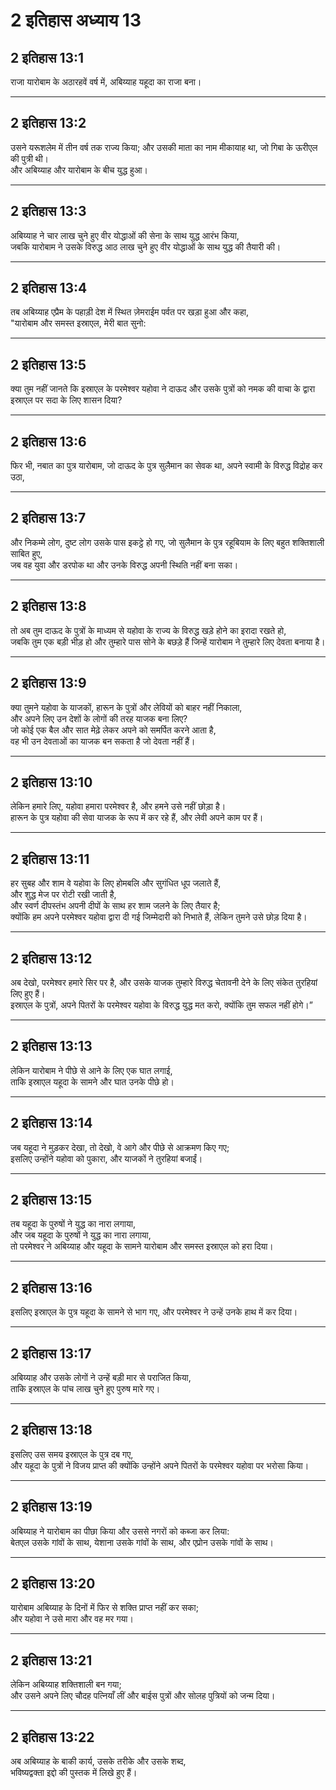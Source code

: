 # 2 इतिहास अध्याय 13

## 2 इतिहास 13:1

राजा यारोबाम के अठारहवें वर्ष में, अबिय्याह यहूदा का राजा बना।

---

## 2 इतिहास 13:2

उसने यरूशलेम में तीन वर्ष तक राज्य किया; और उसकी माता का नाम मीकायाह था, जो गिबा के ऊरीएल की पुत्री थी।  
और अबिय्याह और यारोबाम के बीच युद्ध हुआ।

---

## 2 इतिहास 13:3

अबिय्याह ने चार लाख चुने हुए वीर योद्धाओं की सेना के साथ युद्ध आरंभ किया,  
जबकि यारोबाम ने उसके विरुद्ध आठ लाख चुने हुए वीर योद्धाओं के साथ युद्ध की तैयारी की।

---

## 2 इतिहास 13:4

तब अबिय्याह एप्रैम के पहाड़ी देश में स्थित ज़ेमराईम पर्वत पर खड़ा हुआ और कहा,  
"यारोबाम और समस्त इस्राएल, मेरी बात सुनो:

---

## 2 इतिहास 13:5

क्या तुम नहीं जानते कि इस्राएल के परमेश्वर यहोवा ने दाऊद और उसके पुत्रों को नमक की वाचा के द्वारा इस्राएल पर सदा के लिए शासन दिया?

---

## 2 इतिहास 13:6

फिर भी, नबात का पुत्र यारोबाम, जो दाऊद के पुत्र सुलैमान का सेवक था, अपने स्वामी के विरुद्ध विद्रोह कर उठा,

---

## 2 इतिहास 13:7

और निकम्मे लोग, दुष्ट लोग उसके पास इकट्ठे हो गए, जो सुलैमान के पुत्र रहूबियाम के लिए बहुत शक्तिशाली साबित हुए,  
जब वह युवा और डरपोक था और उनके विरुद्ध अपनी स्थिति नहीं बना सका।

---

## 2 इतिहास 13:8

तो अब तुम दाऊद के पुत्रों के माध्यम से यहोवा के राज्य के विरुद्ध खड़े होने का इरादा रखते हो,  
जबकि तुम एक बड़ी भीड़ हो और तुम्हारे पास सोने के बछड़े हैं जिन्हें यारोबाम ने तुम्हारे लिए देवता बनाया है।

---

## 2 इतिहास 13:9

क्या तुमने यहोवा के याजकों, हारून के पुत्रों और लेवियों को बाहर नहीं निकाला,  
और अपने लिए उन देशों के लोगों की तरह याजक बना लिए?  
जो कोई एक बैल और सात मेढ़े लेकर अपने को समर्पित करने आता है,  
वह भी उन देवताओं का याजक बन सकता है जो देवता नहीं हैं।

---

## 2 इतिहास 13:10

लेकिन हमारे लिए, यहोवा हमारा परमेश्वर है, और हमने उसे नहीं छोड़ा है।  
हारून के पुत्र यहोवा की सेवा याजक के रूप में कर रहे हैं, और लेवी अपने काम पर हैं।

---

## 2 इतिहास 13:11

हर सुबह और शाम वे यहोवा के लिए होमबलि और सुगंधित धूप जलाते हैं,  
और शुद्ध मेज पर रोटी रखी जाती है,  
और स्वर्ण दीपस्तंभ अपनी दीपों के साथ हर शाम जलने के लिए तैयार है;  
क्योंकि हम अपने परमेश्वर यहोवा द्वारा दी गई जिम्मेदारी को निभाते हैं, लेकिन तुमने उसे छोड़ दिया है।

---

## 2 इतिहास 13:12

अब देखो, परमेश्वर हमारे सिर पर है, और उसके याजक तुम्हारे विरुद्ध चेतावनी देने के लिए संकेत तुरहियां लिए हुए हैं।  
इस्राएल के पुत्रों, अपने पितरों के परमेश्वर यहोवा के विरुद्ध युद्ध मत करो, क्योंकि तुम सफल नहीं होगे।”

---

## 2 इतिहास 13:13

लेकिन यारोबाम ने पीछे से आने के लिए एक घात लगाई,  
ताकि इस्राएल यहूदा के सामने और घात उनके पीछे हो।

---

## 2 इतिहास 13:14

जब यहूदा ने मुड़कर देखा, तो देखो, वे आगे और पीछे से आक्रमण किए गए;  
इसलिए उन्होंने यहोवा को पुकारा, और याजकों ने तुरहियां बजाईं।

---

## 2 इतिहास 13:15

तब यहूदा के पुरुषों ने युद्ध का नारा लगाया,  
और जब यहूदा के पुरुषों ने युद्ध का नारा लगाया,  
तो परमेश्वर ने अबिय्याह और यहूदा के सामने यारोबाम और समस्त इस्राएल को हरा दिया।

---

## 2 इतिहास 13:16

इसलिए इस्राएल के पुत्र यहूदा के सामने से भाग गए, और परमेश्वर ने उन्हें उनके हाथ में कर दिया।

---

## 2 इतिहास 13:17

अबिय्याह और उसके लोगों ने उन्हें बड़ी मार से पराजित किया,  
ताकि इस्राएल के पांच लाख चुने हुए पुरुष मारे गए।

---

## 2 इतिहास 13:18

इसलिए उस समय इस्राएल के पुत्र दब गए,  
और यहूदा के पुत्रों ने विजय प्राप्त की क्योंकि उन्होंने अपने पितरों के परमेश्वर यहोवा पर भरोसा किया।

---

## 2 इतिहास 13:19

अबिय्याह ने यारोबाम का पीछा किया और उससे नगरों को कब्जा कर लिया:  
बेतएल उसके गांवों के साथ, येशाना उसके गांवों के साथ, और एप्रोन उसके गांवों के साथ।

---

## 2 इतिहास 13:20

यारोबाम अबिय्याह के दिनों में फिर से शक्ति प्राप्त नहीं कर सका;  
और यहोवा ने उसे मारा और वह मर गया।

---

## 2 इतिहास 13:21

लेकिन अबिय्याह शक्तिशाली बन गया;  
और उसने अपने लिए चौदह पत्नियाँ लीं और बाईस पुत्रों और सोलह पुत्रियों को जन्म दिया।

---

## 2 इतिहास 13:22

अब अबिय्याह के बाकी कार्य, उसके तरीके और उसके शब्द,  
भविष्यद्वक्ता इद्दो की पुस्तक में लिखे हुए हैं।
